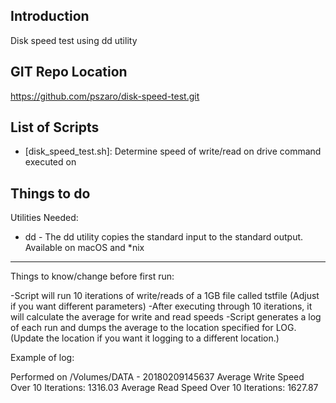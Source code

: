                    
Introduction
-----------------
Disk speed test using dd utility
                   
GIT Repo Location
-----------------
https://github.com/pszaro/disk-speed-test.git
                   
List of Scripts
-----------------

  - [disk_speed_test.sh]:
   Determine speed of write/read on drive command executed on
                   
Things to do
-----------------

Utilities Needed: 

- dd - The dd utility copies the standard input to the standard output. Available on macOS and *nix

- - - - - -

Things to know/change before first run:

-Script will run 10 iterations of write/reads of a 1GB file called tstfile (Adjust if you want different parameters)
-After executing through 10 iterations, it will calculate the average for write and read speeds
-Script generates a log of each run and dumps the average to the location specified for LOG. (Update the location if you want it logging to a different location.)

Example of log:

Performed on /Volumes/DATA - 20180209145637
Average Write Speed Over 10 Iterations: 1316.03
Average Read Speed Over 10 Iterations: 1627.87




